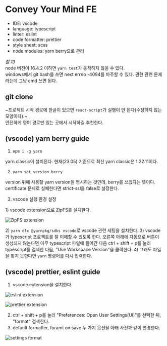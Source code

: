 # Convey Your Mind FE

- IDE: vscode
- language: typescript
- linter: eslint
- code formatter: prettier
- style sheet: scss
- node modules: yarn berry으로 관리

_참고)_  
node 버전이 16.4.2 이하면 `yarn test`가 동작하지 않을 수 있다.  
windows에서 git bash를 쓰면 next errno -4094를 마주할 수 있다. 권한 관련 문제라는데 그냥 cmd 쓰면 된다.

## git clone

~프로젝트 시작 경로에 한글이 있으면 `react-script`가 실행이 안 된다(수정하지 않는 모양이다).~  
안전하게 영어 경로만 있는 곳에서 시작하길 추천한다.

## (vscode) yarn berry guide

1. `npm i -g yarn`

yarn classic이 설치된다.
현재(23.05) 기준으로 최신 yarn classic은 1.22.11이다.

2. `yarn set version berry`

version 뒤에 사용할 yarn version을 명시하는 것인데, berry를 쓰겠다는 뜻이다.  
certificate 문제로 실패한다면 strict-ssl을 false로 설정한다.

3. vscode 실행 환경 설정

1\) vscode extension으로 ZipFS를 설치한다.

![ZipFS extension](https://user-images.githubusercontent.com/63287638/235682764-62c14c8f-9388-4e45-b849-f7a615a5fc7a.jpg)

2\) `yarn dlx @yarnpkg/sdks vscode`로 vscode 관련 세팅을 설치한다.
3\) vscode가 typescript 프로젝트를 잘 이해할 수 있도록 한다. 오른쪽 아래에 자동으로 버튼이 생성되지 않는다면 아무 typescript 파일에 들어간 다음 ctrl + shift + p를 눌러 typescript를 검색한 다음, "Use Workspace Version"을 클릭한다.
4\) 그래도 파일을 찾지 못한다면 `yarn` 명령어를 다시 입력한다.

## (vscode) prettier, eslint guide

1. vscode extension을 설치한다.

![eslint extension](https://user-images.githubusercontent.com/63287638/235683029-004df456-cb9d-4976-814d-35e1dea6735b.jpg)

![prettier extension](https://user-images.githubusercontent.com/63287638/235683037-07fbfbeb-f602-42a9-ada9-30759dd43183.jpg)

2. ctrl + shift + p를 눌러 "Preferences: Open User Settings(UI)"를 선택한 뒤, "format" 검색한다.
3. default formatter, foramt on save 두 가지 옵션을 아래 사진과 같이 변경한다.

![settings format](https://user-images.githubusercontent.com/63287638/235683944-b374be2c-0431-4cd2-ba44-ea900bd21a23.jpg)
